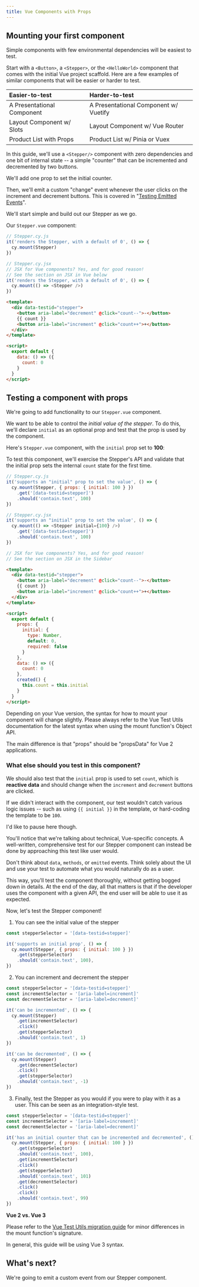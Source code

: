 ```yaml
---
title: Vue Components with Props
---
```


## Mounting your first component

Simple components with few environmental dependencies will be easiest to test.

Start with a `<Button>`, a `<Stepper>`, or the `<HelloWorld>` component that
comes with the initial Vue project scaffold. Here are a few examples of similar
components that will be easier or harder to test.

| Easier-to-test             | Harder-to-test                        |
| :------------------------- | :------------------------------------ |
| A Presentational Component | A Presentational Component w/ Vuetify |
| Layout Component w/ Slots  | Layout Component w/ Vue Router        |
| Product List with Props    | Product List w/ Pinia or Vuex         |

In this guide, we'll use a `<Stepper/>` component with zero dependencies and one
bit of internal state -- a simple "counter" that can be incremented and
decremented by two buttons.

We'll add one prop to set the initial counter.

Then, we'll emit a custom "change" event whenever the user clicks on the
increment and decrement buttons. This is covered in
"[Testing Emitted Events]()".

We'll start simple and build out our Stepper as we go.

Our `Stepper.vue` component: <stepper></stepper>

<code-group>

<code-block label="Test" active>

```js
// Stepper.cy.js
it('renders the Stepper, with a default of 0', () => {
  cy.mount(Stepper)
})
```

</code-block>

<code-block label="With JSX" active>

```js
// Stepper.cy.jsx
// JSX for Vue components? Yes, and for good reason!
// See the section on JSX in Vue below
it('renders the Stepper, with a default of 0', () => {
  cy.mount(() => <Stepper />)
})
```

</code-block>

<code-block label="Stepper.vue">

```html
<template>
  <div data-testid="stepper">
    <button aria-label="decrement" @click="count--">-</button>
    {{ count }}
    <button aria-label="increment" @click="count++">+</button>
  </div>
</template>

<script>
  export default {
    data: () => ({
      count: 0
    }
  }
</script>
```

</code-block>

</code-group>

## Testing a component with props

We're going to add functionality to our `Stepper.vue` component.

We want to be able to control the _initial value of the stepper_. To do this,
we'll declare `initial` as an optional prop and test that the prop is used by
the component.

Here's `Stepper.vue` component, with the `initial` prop set to **100**:
<stepper :initial="100"></stepper>

To test this component, we'll exercise the Stepper's API and validate that the
initial prop sets the internal `count` state for the first time.

<code-group>

<code-block label="Test" active>

```js
// Stepper.cy.js
it('supports an "initial" prop to set the value', () => {
  cy.mount(Stepper, { props: { initial: 100 } })
    .get('[data-testid=stepper]')
    .should('contain.text', 100)
})
```

</code-block>

<code-block label="With JSX" active>

```js
// Stepper.cy.jsx
it('supports an "initial" prop to set the value', () => {
  cy.mount(() => <Stepper initial={100} />)
    .get('[data-testid=stepper]')
    .should('contain.text', 100)
})

// JSX for Vue components? Yes, and for good reason!
// See the section on JSX in the Sidebar
```

</code-block>

<code-block label="Stepper.vue">

```html
<template>
  <div data-testid="stepper">
    <button aria-label="decrement" @click="count--">-</button>
    {{ count }}
    <button aria-label="increment" @click="count++">+</button>
  </div>
</template>

<script>
  export default {
    props: {
      initial: {
        type: Number,
        default: 0,
        required: false
      }
    },
    data: () => ({
      count: 0
    },
    created() {
      this.count = this.initial
    }
  }
</script>
```

</code-block>

</code-group>

<Alert type="info">

Depending on your Vue version, the syntax for how to mount your component will
change slightly. Please always refer to the Vue Test Utils documentation for the
latest syntax when using the mount function's Object API.

The main difference is that "props" should be "propsData" for Vue 2
applications.

</Alert>

### What else should you test in this component?

We should also test that the `initial` prop is used to set `count`, which is
**reactive data** and should change when the `increment` and `decrement` buttons
are clicked.

If we didn't interact with the component, our test wouldn't catch various logic
issues -- such as using `{{ initial }}` in the template, or hard-coding the
template to be `100`.

I'd like to pause here though.

You'll notice that we're talking about technical, Vue-specific concepts. A
well-written, comprehensive test for our Stepper component can instead be done
by approaching this test like user would.

Don't think about `data`, `methods`, or `emitted` events. Think solely about the
UI and use your test to automate what you would naturally do as a user.

This way, you'll test the component thoroughly, without getting bogged down in
details. At the end of the day, all that matters is that if the developer uses
the component with a given API, the end user will be able to use it as expected.

Now, let's test the Stepper component!

1. You can see the initial value of the stepper

```js
const stepperSelector = '[data-testid=stepper]'

it('supports an initial prop', () => {
  cy.mount(Stepper, { props: { initial: 100 } })
    .get(stepperSelector)
    .should('contain.text', 100),
})
```

2. You can increment and decrement the stepper

```js
const stepperSelector = '[data-testid=stepper]'
const incrementSelector = '[aria-label=increment]'
const decrementSelector = '[aria-label=decrement]'

it('can be incremented', () => {
  cy.mount(Stepper)
    .get(incrementSelector)
    .click()
    .get(stepperSelector)
    .should('contain.text', 1)
})

it('can be decremented', () => {
  cy.mount(Stepper)
    .get(decrementSelector)
    .click()
    .get(stepperSelector)
    .should('contain.text', -1)
})
```

3. Finally, test the Stepper as you would if you were to play with it as a user.
   This can be seen as an integration-style test.

<stepper initial="100"></stepper>

```js
const stepperSelector = '[data-testid=stepper]'
const incrementSelector = '[aria-label=increment]'
const decrementSelector = '[aria-label=decrement]'

it('has an initial counter that can be incremented and decremented', () => {
  cy.mount(Stepper, { props: { initial: 100 } })
    .get(stepperSelector)
    .should('contain.text', 100),
    .get(incrementSelector)
    .click()
    .get(stepperSelector)
    .should('contain.text', 101)
    .get(decrementSelector)
    .click()
    .click()
    .should('contain.text', 99)
})
```

<Alert type="info">

**Vue 2 vs. Vue 3**

Please refer to the
[Vue Test Utils migration guide](https://test-utils.vuejs.org/migration/) for
minor differences in the mount function's signature.

In general, this guide will be using Vue 3 syntax.

</Alert>

## What's next?

We're going to emit a custom event from our Stepper component.
